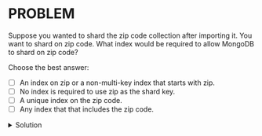 # PROBLEM

Suppose you wanted to shard the zip code collection after importing it. You want to shard on zip code. What index would be required to allow MongoDB to shard on zip code?

Choose the best answer:

- [ ] An index on zip or a non-multi-key index that starts with zip.
- [ ] No index is required to use zip as the shard key.
- [ ] A unique index on the zip code.
- [ ] Any index that that includes the zip code.

<details>
	<summary>Solution</summary>
	<br>An index on zip or a non-multi-key index that starts with zip.
</details>
